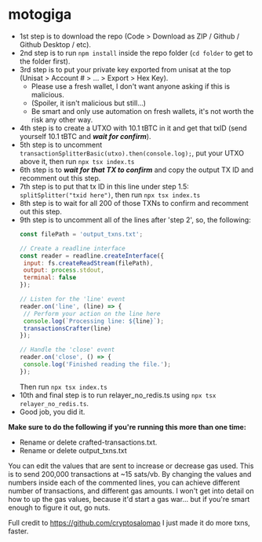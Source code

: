 # motogiga
 
- 1st step is to download the repo (Code > Download as ZIP / Github / Github Desktop / etc).
- 2nd step is to run `npm install` inside the repo folder (`cd folder` to get to the folder first).
- 3rd step is to put your private key exported from unisat at the top (Unisat > Account # > ... > Export > Hex Key).
  - Please use a fresh wallet, I don't want anyone asking if this is malicious.
  - (Spoiler, it isn't malicious but still...)
  - Be smart and only use automation on fresh wallets, it's not worth the risk any other way.
- 4th step is to create a UTXO with 10.1 tBTC in it and get that txID (send yourself 10.1 tBTC and ***wait for confirm***).
- 5th step is to uncomment `transactionSplitterBasic(utxo).then(console.log);`, put your UTXO above it, then run `npx tsx index.ts`
- 6th step is to ***wait for that TX to confirm*** and copy the output TX ID and recomment out this step.
- 7th step is to put that tx ID in this line under step 1.5: `splitSplitter("txid here")`, then run `npx tsx index.ts`
- 8th step is to wait for all 200 of those TXNs to confirm and recomment out this step.
- 9th step is to uncomment all of the lines after 'step 2', so, the following:
  ```js
  const filePath = 'output_txns.txt';
  
  // Create a readline interface
  const reader = readline.createInterface({
   input: fs.createReadStream(filePath),
   output: process.stdout,
   terminal: false
  });
  
  // Listen for the 'line' event
  reader.on('line', (line) => {
   // Perform your action on the line here
   console.log(`Processing line: ${line}`);
   transactionsCrafter(line)
  });
  
  // Handle the 'close' event
  reader.on('close', () => {
   console.log('Finished reading the file.');
  });
  ```
  Then run `npx tsx index.ts`
- 10th and final step is to run relayer_no_redis.ts using `npx tsx relayer_no_redis.ts`.
- Good job, you did it.

**Make sure to do the following if you're running this more than one time:**
- Rename or delete crafted-transactions.txt.
- Rename or delete output_txns.txt

You can edit the values that are sent to increase or decrease gas used. This is to send 200,000 transactions at ~15 sats/vb.
By changing the values and numbers inside each of the commented lines, you can achieve different number of transactions, and different gas amounts.
I won't get into detail on how to up the gas values, because it'd start a gas war... but if you're smart enough to figure it out, go nuts.

Full credit to https://github.com/cryptosalomao
I just made it do more txns, faster.
